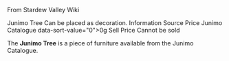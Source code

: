 From Stardew Valley Wiki

Junimo Tree Can be placed as decoration. Information Source Price Junimo Catalogue data-sort-value="0"&gt;0g Sell Price Cannot be sold

The **Junimo Tree** is a piece of furniture available from the Junimo Catalogue.